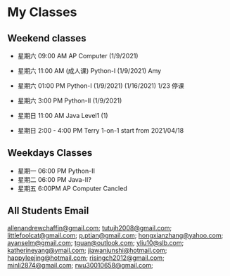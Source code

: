 # My Classes

## Weekend classes
* 星期六 09:00 AM AP Computer (1/9/2021)
* 星期六 11:00 AM (成人课) Python-I (1/9/2021) Amy
* 星期六 01:00 PM Python-I (1/9/2021) (1/16/2021) 1/23 停课
* 星期六 3:00 PM Python-II (1/9/2021)

* 星期日 11:00 AM Java Level1 (1)
* 星期日 2:00 - 4:00 PM Terry 1-on-1 start from 2021/04/18

## Weekdays Classes
* 星期一 06:00 PM Python-II 
* 星期二 06:00 PM Java-II? 
* 星期五 6:00PM AP Computer Cancled


## All Students Email

allenandrewchaffin@gmail.com;
tutujh2008@gmail.com;
littlefoolcat@gmail.com;
p.ptian@gmail.com;
hongxianzhang@yahoo.com;
ayanselm@gmail.com;
tguan@outlook.com;
yliu10@slb.com;
katherineyang@ymail.com;
jiawanjunshi@hotmail.com;
happyleejing@hotmail.com;
risingch2012@gmail.com;
minli2874@gmail.com;
rwu30010658@gmail.com;
